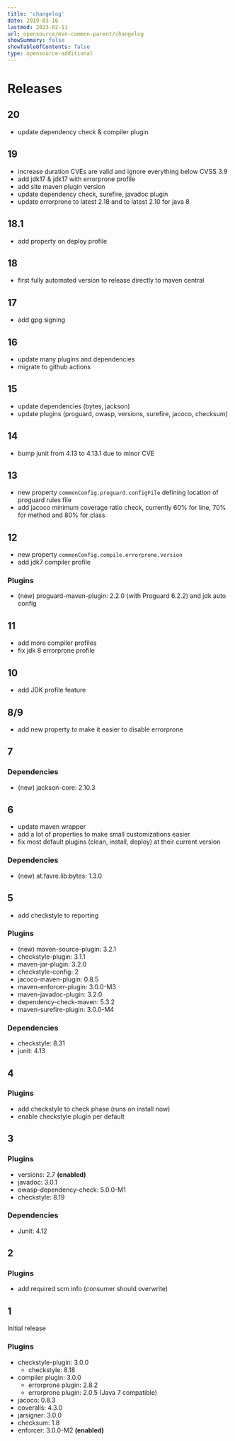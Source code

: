 ```yaml
---
title: 'changelog'
date: 2019-03-16
lastmod: 2023-02-11
url: opensource/mvn-common-parent/changelog
showSummary: false
showTableOfContents: false
type: opensource-additional
---
```

# Releases

## 20

* update dependency check & compiler plugin

## 19

* increase duration CVEs are valid and ignore everything below CVSS 3.9
* add jdk17 & jdk17 with errorprone profile
* add site maven plugin version
* update dependency check, surefire, javadoc plugin
* update errorprone to latest 2.18 and to latest 2.10 for java 8

## 18.1

* add property on deploy profile

## 18

* first fully automated version to release directly to maven central

## 17

* add gpg signing

## 16

* update many plugins and dependencies
* migrate to github actions

## 15

* update dependencies (bytes, jackson)
* update plugins (proguard, owasp, versions, surefire, jacoco, checksum)

## 14

* bump junit from 4.13 to 4.13.1 due to minor CVE

## 13

* new property `commonConfig.proguard.configFile` defining location of proguard rules file
* add jacoco minimum coverage ratio check, currently 60% for line, 70% for method and 80% for class

## 12

* new property `commonConfig.compile.errorprone.version`
* add jdk7 compiler profile

### Plugins

* (new) proguard-maven-plugin: 2.2.0 (with Proguard 6.2.2) and jdk auto config

## 11

* add more compiler profiles
* fix jdk 8 errorprone profile

## 10

* add JDK profile feature

## 8/9

* add new property to make it easier to disable errorprone

## 7

### Dependencies

* (new) jackson-core: 2.10.3

## 6

* update maven wrapper
* add a lot of properties to make small customizations easier
* fix most default plugins (clean, install, deploy) at their current version

### Dependencies

* (new) at.favre.lib:bytes: 1.3.0

## 5

* add checkstyle to reporting

### Plugins

* (new) maven-source-plugin: 3.2.1
* checkstyle-plugin: 3.1.1
* maven-jar-plugin: 3.2.0
* checkstyle-config: 2
* jacoco-maven-plugin: 0.8.5
* maven-enforcer-plugin: 3.0.0-M3
* maven-javadoc-plugin: 3.2.0
* dependency-check-maven: 5.3.2
* maven-surefire-plugin: 3.0.0-M4

### Dependencies

* checkstyle: 8.31
* junit: 4.13

## 4

### Plugins

* add checkstyle to check phase (runs on install now)
* enable checkstyle plugin per default

## 3

### Plugins

* versions: 2.7 **(enabled)**
* javadoc: 3.0.1
* owasp-dependency-check: 5.0.0-M1
* checkstyle: 8.19

### Dependencies

* Junit: 4.12

## 2

### Plugins

* add required scm info (consumer should overwrite)

## 1

Initial release

### Plugins

* checkstyle-plugin: 3.0.0
    * checkstyle: 8.18
* compiler plugin: 3.0.0
  * errorprone plugin: 2.8.2
  * errorprone plugin: 2.0.5 (Java 7 compatible)
* jacoco: 0.8.3
* coveralls: 4.3.0
* jarsigner: 3.0.0
* checksum: 1.8
* enforcer: 3.0.0-M2 **(enabled)**


